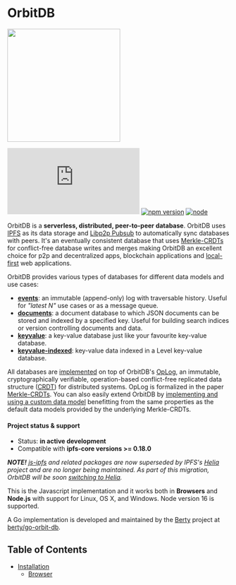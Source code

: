 # OrbitDB

<p align="left">
  <img src="images/orbit_db_logo_color.png" width="256" />
</p>

[![Matrix](https://img.shields.io/matrix/orbit-db:matrix.org?label=chat%20on%20matrix)](https://app.element.io/#/room/#orbit-db:matrix.org) [![npm version](https://badge.fury.io/js/orbit-db.svg)](https://www.npmjs.com/package/@orbitdb/core) [![node](https://img.shields.io/node/v/orbit-db.svg)](https://www.npmjs.com/package/@orbitdb/core)

OrbitDB is a **serverless, distributed, peer-to-peer database**. OrbitDB uses [IPFS](https://ipfs.tech) as its data storage and [Libp2p Pubsub](https://docs.libp2p.io/concepts/pubsub/overview/) to automatically sync databases with peers. It's an eventually consistent database that uses [Merkle-CRDTs](https://arxiv.org/abs/2004.00107) for conflict-free database writes and merges making OrbitDB an excellent choice for p2p and decentralized apps, blockchain applications and [local-first](https://www.inkandswitch.com/local-first/) web applications.

OrbitDB provides various types of databases for different data models and use cases:

- **[events](https://github.com/orbitdb/orbitdb/blob/master/API.md#orbitdblognameaddress)**: an immutable (append-only) log with traversable history. Useful for *"latest N"* use cases or as a message queue.
- **[documents](https://github.com/orbitdb/orbitdb/blob/master/API.md#orbitdbdocsnameaddress-options)**: a document database to which JSON documents can be stored and indexed by a specified key. Useful for building search indices or version controlling documents and data.
- **[keyvalue](https://github.com/orbitdb/orbitdb/blob/master/API.md#orbitdbkeyvaluenameaddress)**: a key-value database just like your favourite key-value database.
- **[keyvalue-indexed](https://github.com/orbitdb/orbitdb/blob/master/API.md#orbitdbkeyvaluenameaddress)**: key-value data indexed in a Level key-value database.

All databases are [implemented](https://github.com/orbitdb/orbitdb/tree/main/src/storage/) on top of OrbitDB's [OpLog](https://github.com/orbitdb/orbitdb/tree/amin/src/oplog/), an immutable, cryptographically verifiable, operation-based conflict-free replicated data structure ([CRDT](https://en.wikipedia.org/wiki/Conflict-free_replicated_data_type)) for distributed systems. OpLog is formalized in the paper [Merkle-CRDTs](https://arxiv.org/abs/2004.00107). You can also easily extend OrbitDB by [implementing and using a custom data model](https://github.com/orbitdb/orbitdb/blob/main/docs/DATABASES.md#building-a-custom-database) benefitting from the same properties as the default data models provided by the underlying Merkle-CRDTs.

#### Project status & support

* Status: **in active development**
* Compatible with **ipfs-core versions >= 0.18.0**

***NOTE!*** *[js-ipfs](https://github.com/ipfs/js-ipfs) and related packages are now superseded by IPFS's [Helia](https://github.com/ipfs/helia) project and are no longer being maintained. As part of this migration, OrbitDB will be soon [switching to Helia](https://github.com/ipfs/helia).*

This is the Javascript implementation and it works both in **Browsers** and **Node.js** with support for Linux, OS X, and Windows. Node version 16 is supported.

A Go implementation is developed and maintained by the [Berty](https://github.com/berty) project at [berty/go-orbit-db](https://github.com/berty/go-orbit-db).

## Table of Contents

<!-- toc -->

- [Installation](#installation)
  * [Browser <script> tag](#browser-script-tag)
- [Usage](#usage)
- [Documentation](#documentation)
  * [API](#api)
- [Development](#development)
  * [Run Tests](#run-tests)
  * [Build](#build)
  * [Benchmark](#benchmark)
  * [API](#api)
- [Are there implementations in other languages?](#other-implementations)
- [Contributing](#contributing)
- [Sponsors](#sponsors)
- [License](#license)

<!-- tocstop -->

## Installation

```
npm install @orbitdb/core
```

### Browser <script> tag

OrbitDB can be loaded in the browser using the distributed js file with the `<script/>` tag. OrbitDB is the global namespace and all external functions are available via this namespace:

`<script>/path/to/orbitdb.min.js</script>`

## Usage

If you're using `@orbitdb/core` to develop **browser** or **Node.js** applications, use it as a module with the javascript instance of IPFS.

```javascript
import IPFS from 'ipfs-core'
import { createOrbitDB } from '@orbitdb/core'

;(async function () {
  const ipfs = await IPFS.create()
  const orbitdb = await createOrbitDB({ ipfs })

  // Create / Open a database. Defaults to db type "events".
  const db = await orbitdb.open("hello")
  
  const address = db.address
  console.log(address)
  // "/orbitdb/hash"
  // The above address can be used on another peer to open the same database

  // Listen for updates from peers
  db.events.on("update", entry => {
    console.log(entry)
    const all = await db.all()
    console.log(all)
  })

  // Add an entry
  const hash = await db.add("world")
  console.log(hash)

  // Query
  for await (const record of db.iterator()) {
    console.log(record)
  }
  
  await db.close()
  await orbitdb.stop()
})()
```

## Documentation

Use the **[Getting Started](https://github.com/orbitdb/orbitdb/blob/main/docs/GETTING_STARTED.md)** guide for an initial introduction to OrbitDB and you can find more advanced topics covered in our [docs](https://github.com/orbitdb/orbitdb/blob/main/docs).

### API

See [api.orbitdb.org](https://api.orbitdb.org) for the full API documentation.

## Development

### Run Tests
```sh
npm run test
```

### Build
```sh
npm run build
```

### Benchmark
```sh
node benchmarks/benchmark-add.js
```

See [benchmarks/](https://github.com/orbitdb/orbitdb/tree/master/benchmarks) for more benchmarks.

### API

To build the API documentation, run:

```sh
npm run build:docs
```

Documentation is output to ./docs/api.

## Other implementations

- Golang: [berty/go-orbit-db](https://github.com/berty/go-orbit-db)
- Python: [orbitdb/py-orbit-db-http-client](https://github.com/orbitdb/py-orbit-db-http-client)

If you know of any other repos that ought to be included in this section, please open a PR and add them.

## Contributing

**Take a look at our organization-wide [Contributing Guide](https://github.com/orbitdb/welcome/blob/master/contributing.md).** You'll find most of your questions answered there.

If you want to code but don't know where to start, check out the issues labelled ["help wanted"](https://github.com/orbitdb/orbitdb/issues?q=is%3Aopen+is%3Aissue+label%3A%22help+wanted%22+sort%3Areactions-%2B1-desc).

## Sponsors

The development of OrbitDB has been sponsored by:

* [Protocol Labs](https://protocol.ai/)
* [Haja Networks](https://haja.io)
* [Maintainer Mountaineer](https://maintainer.io)
* [OrbitDB Open Collective](https://opencollective.com/orbitdb)

If you want to sponsor developers to work on OrbitDB, please reach out to [@haadcode](https://github.com/haadcode).

## License

[MIT](LICENSE) © 2015-2023 Protocol Labs Inc., Haja Networks Oy, OrbitDB Community
